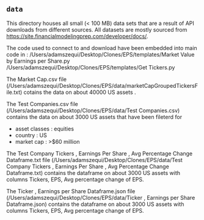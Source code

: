 ## `data`
This directory houses all small (< 100 MB) data sets that are a result of API downloads from different sources. All datasets are mostly sourced from https://site.financialmodelingprep.com/developer/docs/. 

The  code used to connect to and download  have been embedded into main code in :
/Users/adamszequi/Desktop/Clones/EPS/templates/Market Value by Earnings per Share.py
/Users/adamszequi/Desktop/Clones/EPS/templates/Get Tickers.py

The Market Cap.csv file (/Users/adamszequi/Desktop/Clones/EPS/data/marketCapGroupedTickersFile.txt) cotains the data on about 40000 US assets .

The Test Companies.csv file (/Users/adamszequi/Desktop/Clones/EPS/data/Test Companies.csv) contains the data on about 3000 US assets that have been fileterd for 
* asset classes : equities 
* country : US 
* market cap : >$60 million

The Test Company Tickers , Earnings Per Share , Avg Percentage Change Dataframe.txt file (/Users/adamszequi/Desktop/Clones/EPS/data/Test Company Tickers , Earnings Per Share , Avg Percentage Change Dataframe.txt) contains the dataframe on about 3000 US assets with columns Tickers, EPS, Avg percentage change of EPS.

The Ticker ,  Earnings per Share Dataframe.json file (/Users/adamszequi/Desktop/Clones/EPS/data/Ticker ,  Earnings per Share Dataframe.json) contains the dataframe on about 3000 US assets with columns Tickers, EPS, Avg percentage change of EPS.




